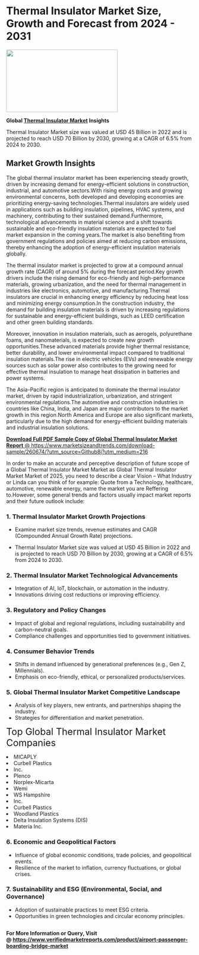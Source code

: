<H1>Thermal Insulator Market Size, Growth and Forecast from 2024 - 2031</H1><img class="aligncenter size-medium wp-image-584254" src="https://thirdeyenews.in/wp-content/uploads/2024/09/Global-Market-Research-300x168.jpeg" alt="" width="300" height="168" /><p><strong>Global&nbsp;<a href="https://www.marketsizeandtrends.com/download-sample/260674/?utm_source=Github8j?utm_medium=216">Thermal Insulator Market</a> Insights</strong></p><p>Thermal Insulator Market size was valued at USD 45 Billion in 2022 and is projected to reach USD 70 Billion by 2030, growing at a CAGR of 6.5% from 2024 to 2030.</p><p><h2>Market Growth Insights</h2> <p>The global thermal insulator market has been experiencing steady growth, driven by increasing demand for energy-efficient solutions in construction, industrial, and automotive sectors.With rising energy costs and growing environmental concerns, both developed and developing economies are prioritizing energy-saving technologies.Thermal insulators are widely used in applications such as building insulation, pipelines, HVAC systems, and machinery, contributing to their sustained demand.Furthermore, technological advancements in material science and a shift towards sustainable and eco-friendly insulation materials are expected to fuel market expansion in the coming years.The market is also benefiting from government regulations and policies aimed at reducing carbon emissions, thereby enhancing the adoption of energy-efficient insulation materials globally.</p> <p><a href="#"></a></p> <p>The thermal insulator market is projected to grow at a compound annual growth rate (CAGR) of around 5% during the forecast period.Key growth drivers include the rising demand for eco-friendly and high-performance materials, growing urbanization, and the need for thermal management in industries like electronics, automotive, and manufacturing.Thermal insulators are crucial in enhancing energy efficiency by reducing heat loss and minimizing energy consumption.In the construction industry, the demand for building insulation materials is driven by increasing regulations for sustainable and energy-efficient buildings, such as LEED certification and other green building standards.</p> <p>Moreover, innovation in insulation materials, such as aerogels, polyurethane foams, and nanomaterials, is expected to create new growth opportunities.These advanced materials provide higher thermal resistance, better durability, and lower environmental impact compared to traditional insulation materials.The rise in electric vehicles (EVs) and renewable energy sources such as solar power also contributes to the growing need for effective thermal insulation to manage heat dissipation in batteries and power systems.</p> <p>The Asia-Pacific region is anticipated to dominate the thermal insulator market, driven by rapid industrialization, urbanization, and stringent environmental regulations.The automotive and construction industries in countries like China, India, and Japan are major contributors to the market growth in this region.North America and Europe are also significant markets, particularly due to the high demand for energy-efficient building materials and industrial insulation solutions.</p> <p><a href="#"></p><p><span class=""><strong>Download Full PDF Sample Copy of Global Thermal Insulator Market Report</strong> @ <a href="https://www.marketsizeandtrends.com/download-sample/260674/?utm_source=Github8j?utm_medium=216" target="_blank">https://www.marketsizeandtrends.com/download-sample/260674/?utm_source=Github8j?utm_medium=216</a></span></p><p>In order to make an accurate and perceptive description of future scope of a Global&nbsp;Thermal Insulator Market Market as Global&nbsp;Thermal Insulator Market Market of 2025, you need to describe a clear Vision &ndash; What Industry or Linda can you think of for example: Quote from a Technology, healthcare, automotive, renewable energy, name the market you are Reffering to.However, some general trends and factors usually impact market reports and their future outlook include:</p><h3>1.&nbsp;<strong>Thermal Insulator Market Growth Projections</strong></h3><ul><li>Examine market size trends, revenue estimates and CAGR (Compounded Annual Growth Rate) projections.</li><li><p>Thermal Insulator Market size was valued at USD 45 Billion in 2022 and is projected to reach USD 70 Billion by 2030, growing at a CAGR of 6.5% from 2024 to 2030.</p></li></ul><h3>2.&nbsp;<strong>Thermal Insulator Market Technological Advancements</strong></h3><ul><li>Integration of AI, IoT, blockchain, or automation in the industry.</li><li>Innovations driving cost reductions or improving efficiency.</li></ul><h3>3.&nbsp;<strong>Regulatory and Policy Changes</strong></h3><ul><li>Impact of global and regional regulations, including sustainability and carbon-neutral goals.</li><li>Compliance challenges and opportunities tied to government initiatives.</li></ul><h3>4.&nbsp;<strong>Consumer Behavior Trends</strong></h3><ul><li>Shifts in demand influenced by generational preferences (e.g., Gen Z, Millennials).</li><li>Emphasis on eco-friendly, ethical, or personalized products/services.</li></ul><h3>5.&nbsp;<strong>Global Thermal Insulator Market Competitive Landscape</strong></h3><ul><li>Analysis of key players, new entrants, and partnerships shaping the industry.</li><li>Strategies for differentiation and market penetration.</li></ul><p data-pm-slice="1 1 []"><span style="color: inherit; font-family: inherit; font-size: 25px;">Top Global Thermal Insulator Market Companies</span></p><div class="" data-test-id=""><p><li>MICAPLY</li><li> Curbell Plastics</li><li> Inc.</li><li> Plenco</li><li> Norplex-Micarta</li><li> Wemi</li><li> WS Hampshire</li><li> Inc.</li><li> Curbell Plastics</li><li> Woodland Plastics</li><li> Delta Insulation Systems (DIS)</li><li> Materia Inc.</li></p></div><h3>6.&nbsp;<strong>Economic and Geopolitical Factors</strong></h3><ul><li>Influence of global economic conditions, trade policies, and geopolitical events.</li><li>Resilience of the market to inflation, currency fluctuations, or global crises.</li></ul><h3>7.&nbsp;<strong>Sustainability and ESG (Environmental, Social, and Governance)</strong></h3><ul><li>Adoption of sustainable practices to meet ESG criteria.</li><li>Opportunities in green technologies and circular economy principles.</li></ul><h2><strong style="font-size: 14px;">For More Information or Query, Visit @&nbsp;</strong><a style="background-color: #ffffff; font-size: 14px;" href="https://www.marketsizeandtrends.com/report/thermal-insulator-market/" target="_blank">https://www.verifiedmarketreports.com/product/airport-passenger-boarding-bridge-market</a></h2>